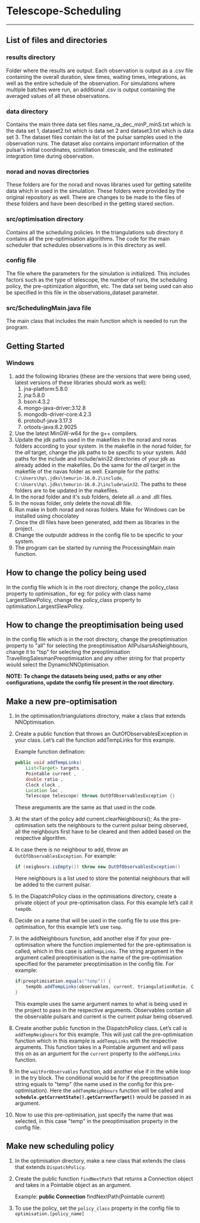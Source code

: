 # Telescope-Scheduling

---

## List of files and directories

### results directory
Folder where the results are output. Each observation is output as a .csv file containing the overall duration, slew times, waiting times, integrations, as well as the entire schedule of the observation. For simulations where multiple batches were run, an additional .csv is output containing the averaged values of all these observations.

### data directory
Contains the main three data set files name_ra_dec_minP_minS.txt which is the data set 1, dataset2.txt which is data set 2 and dataset3.txt which is data set 3. The dataset files contain the list of the pulsar samples used in the observation runs. The dataset also contains important information of the pulsar’s initial coordinates, scintillation timescale, and the estimated integration time during observation.

### norad and novas directories
These folders are for the norad and novas libraries used for getting satellite data which in used in the simulation. These folders were provided by the original repository as well. There are changes to be made to the files of these folders and have been described in the getting stared section.

### src/optimisation directory
Contains all the scheduling policies. In the triangulations sub directory it contains all the pre-optimisation algorithms. The code for the main scheduler that schedules observations is in this directory as well.

### config file
The file where the parameters for the simulation is initialized. This includes factors such as the type of telescope, the number of runs, the scheduling policy, the pre-optimization algorithm, etc. The data set being used can also be specified in this file in the observations_dataset parameter.

### src/SchedulingMain.java file
The main class that includes the main function which is needed to run the program.

## Getting Started
### Windows
1) add the following libraries (these are the versions that were being used, latest versions of these libraries should work as well):
	1) jna-platform:5.8.0
	2) jna:5.8.0
	3) bson:4.3.2
	4) mongo-java-driver:3.12.8
	5) mongodb-driver-core:4.2.3
	6) protobuf-java:3.17.3
	7) ortools-java:8.2.9025
2) Use the latest MinGW-w64 for the g++ compilers.
3) Update the jdk paths used in the makefiles in the norad and noras folders according to your system. In the makefile in the norad folder, for the _all_ target, change the jdk paths to be specific to your system. Add paths for the include and include/win32 directories of your jdk as already added in the makefiles. Do the same for the _all_ target in the makefile of the navas folder as well. Example for the paths: `C:\Users\hp\.jdks\temurin-16.0.2\include`, `C:\Users\hp\.jdks\temurin-16.0.2\include\win32`. The paths to these folders are to be updated in the makefiles.
4) In the norad folder and it's sub folders, delete all .o and .dll files.
5) In the novas folder, only delete the noval.dll file.
6) Run make in both norad and noras folders. Make for Windows can be installed using chocolatey
7) Once the dll files have been generated, add them as libraries in the project.
8) Change the outputdir address in the config file to be specific to your system.
9) The program can be started by running the ProcessingMain main function.

## How to change the policy being used
In the config file which is in the root directory, change the policy_class property to optimisation.<class name of the policy>, for eg: for policy with class name LargestSlewPolicy, change the policy_class property to optimisation.LargestSlewPolicy.

## How to change the preoptimisation being used
In the config file which is in the root directory, change the preoptimisation property to "all" for selecting the preoptimisation AllPulsarsAsNeighbours, change it to "tsp" for selecting the preoptimisation TravellingSalesmanPreoptimisation and any other string for that property would select the DynamicNNOptimisation.
	
**NOTE: To change the datasets being used, paths or any other configurations, update the config file present in the root directory.**
	
## Make a new pre-optimisation
1) In the optimisation/triangulations directory, make a class that extends NNOptimisation.

2) Create a public function that throws an OutOfObservablesException in your class. Let’s call the function addTempLinks for this example.
	
	Example function defination:
	```java
	public void addTempLinks( 
		List<Target> targets , 
		Pointable current , 
		double ratio , 
		Clock clock , 
		Location loc , 
		Telescope telescope) throws OutOfObservablesException {}
	```
	These areguments are the same as that used in the code.

3) At the start of the policy add current.clearNeighbours(); As the pre-optimisation sets the neighbours to the current pulsar being observed, all the neighbours first have to be cleared and then added based on the respective algorithm.

4) In case there is no neighbour to add, throw an `OutOfObservablesException`. For example:
	```java
	if (neigbours.isEmpty()) throw new OutOfObservablesException()
	```
	Here neighbours is a list used to store the potential neighbours that will be added to the current pulsar.

5) In the DiapatchPolicy class in the optimisations directory, create a private object of your pre-optimisation class. For this example let’s call it `tempOb`.

6) Decide on a name that will be used in the config file to use this pre-optimisation, for this example let’s use `temp`.

7) In the addNeighbours function, add another else if for your pre-optimisation where the function implemented for the pre-optimisation is called, which in this case is `addTempLinks`. The string argument in the argument called preoptimisation is the name of the pre-optimisation specified for the parameter preoptimisation in the config file. For example:
	```java
	if(preoptimisation.equals("temp")) { 
		tempOb.addTempLinks(observables, current, triangulationRatio, Clock.getScheduleClock(), telescope.getLocation(), telescope);
	}
	```
	This example uses the same argument names to what is being used in the project to pass in the respective arguments. Observables contain all the observable pulsars and current is the current pulsar being observed.

8) Create another public function in the DispatchPolicy class. Let’s call is `addTempNeigbours` for this example. This will just call the pre-optimisation function which in this example is `addTempLinks` with the respective arguments. This function takes in a Pointable argument and will pass this on as an argument for the `current` property to the `addTempLinks` function.

9) In the `waitForObservables` function, add another else if in the while loop in the try block. The conditional would be for if the preoptimisation string equals to "temp" (the name used in the config for this pre-optimisation). Here the `addTempNeighbours` function will be called and **`schedule.getCurrentState().getCurrentTarget()`** would be passed in as argument.

10) Now to use this pre-optimisation, just specify the name that was selected, in this case "temp" in the preoptimisation property in the config file.

## Make new scheduling policy
1) In the optimisation directory, make a new class that extends the class that extends `DispatchPolicy`.

2) Create the public function `findNextPath` that returns a Connection object and takes in a Pointable object as an argument.

	Example: **public Connection** findNextPath(Pointable current)

3) To use the policy, set the `policy_class` property in the config file to `optimisation.[policy_name]`
